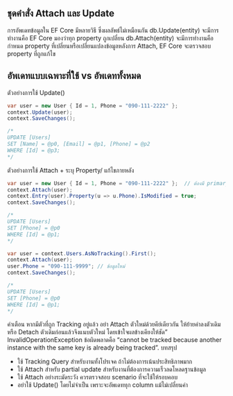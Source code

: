 ## ชุดคำสั่ง Attach และ Update

การอัพเดทข้อมูลใน EF Core มีหลายวิธี ซึ่งผลลัพธ์ไม่เหมือนกัน
    db.Update(entity) จะมีการทำงานคือ EF Core มองว่าทุก property ถูกเปลี่ยน
    db.Attach(entity) จะมีการทำงานคือ กำหนด property ที่เปลี่ยนหรือเปลี่ยนแปลงข้อมูลหลังการ Attach, EF Core จะตรวจสอบ property ที่ถูกแก้ไข

## อัพเดทแบบเฉพาะที่ใช้ vs อัพเดททั้งหมด

ตัวอย่างการใช้ Update()
```c#
var user = new User { Id = 1, Phone = "090-111-2222" };
context.Update(user);
context.SaveChanges();

/*
UPDATE [Users]
SET [Name] = @p0, [Email] = @p1, [Phone] = @p2
WHERE [Id] = @p3;
*/
```

ตัวอย่างการใช้ Attach + ระบุ Property/ แก้ไขภายหลัง
```c#
var user = new User { Id = 1, Phone = "090-111-2222" };  // ต้องมี primary key
context.Attach(user);
context.Entry(user).Property(u => u.Phone).IsModified = true;
context.SaveChanges();

/*
UPDATE [Users]
SET [Phone] = @p0
WHERE [Id] = @p1;
*/
```

```c#
var user = context.Users.AsNoTracking().First();
context.Attach(user);
user.Phone = "090-111-9999"; // ข้อมูลใหม่
context.SaveChanges();

/*
UPDATE [Users]
SET [Phone] = @p0
WHERE [Id] = @p1;
*/
```

คำเตือน หากมีตัวที่ถูก Tracking อยู่แล้ว อย่า Attach ตัวใหม่ด้วยคีย์เดียวกัน ให้ย้ายค่าลงตัวเดิม หรือ Detach ตัวเดิมก่อนแล้วจึงแนบตัวใหม่ โดยเข้าใจผลข้างเคียงให้ชัด”
InvalidOperationException ข้อผิดพลาดคือ “cannot be tracked because another instance with the same key is already being tracked”.
บทสรุป

- ใช้ Tracking Query สำหรับงานทั้งโปรเจค ถ้าไม่ต้องการเน้นประสิทธิภาพมาก
- ใช้ Attach สำหรับ partial update สำหรับงานที่ต้องการความเร็วลดโหลดฐานข้อมูล
- ใช้ Attach อย่างระมัดระวัง ควรตรวจสอบ scenario ที่จะใช้ให้รอบคอบ
- อย่าใช้ Update() โดยไม่จำเป็น เพราะจะอัพเดททุก column แม้ไม่เปลี่ยนค่า
